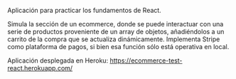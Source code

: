 Aplicación para practicar los fundamentos de React. 

Simula la sección de un ecommerce, donde se puede interactuar con una serie de productos proveniente de un array de objetos, añadiéndolos a un carrito de la compra que se actualiza dinámicamente. Implementa Stripe como plataforma de pagos, si bien esa función sólo está operativa en local. 

Aplicación desplegada en Heroku: https://ecommerce-test-react.herokuapp.com/
